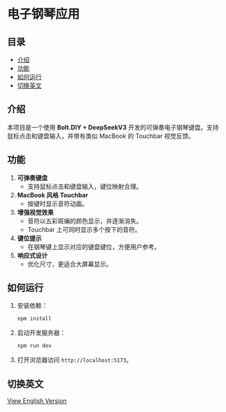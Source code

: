 # 电子钢琴应用

## 目录

- [介绍](#介绍)
- [功能](#功能)
- [如何运行](#如何运行)
- [切换英文](#切换英文)

## 介绍

本项目是一个使用 **Bolt.DIY + DeepSeekV3** 开发的可弹奏电子钢琴键盘。支持鼠标点击和键盘输入，并带有类似 MacBook 的 Touchbar 视觉反馈。

## 功能

1. **可弹奏键盘**
   - 支持鼠标点击和键盘输入，键位映射合理。
2. **MacBook 风格 Touchbar**
   - 按键时显示音符动画。
3. **增强视觉效果**
   - 音符以五彩斑斓的颜色显示，并逐渐消失。
   - Touchbar 上可同时显示多个按下的音符。
4. **键位提示**
   - 在钢琴键上显示对应的键盘键位，方便用户参考。
5. **响应式设计**
   - 优化尺寸，更适合大屏幕显示。

## 如何运行

1. 安装依赖：
   ```bash
   npm install
   ```
2. 启动开发服务器：
   ```bash
   npm run dev
   ```
3. 打开浏览器访问 `http://localhost:5173`。

## 切换英文

[View English Version](README.md)
